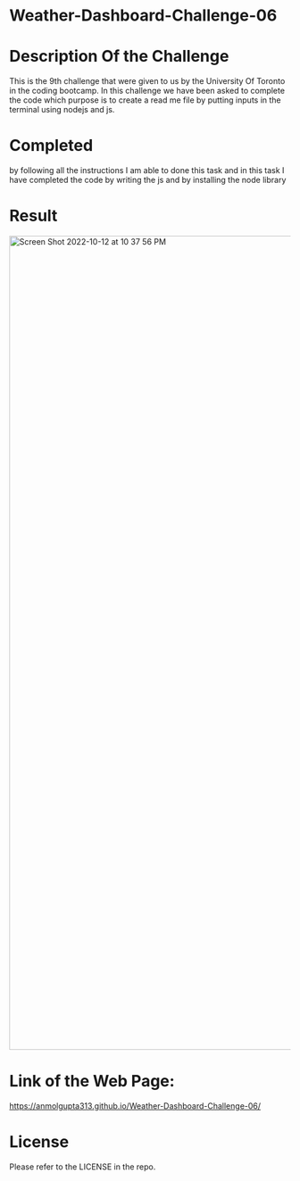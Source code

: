 # Weather-Dashboard-Challenge-06

# Description Of the Challenge
This is the 9th challenge that were given to us by the University Of Toronto in the coding bootcamp. In this challenge we have been asked to complete the code which purpose is to create a read me file by putting inputs in the terminal using nodejs and js.

# Completed
by following all the instructions I am able to done this task and in this task I have completed the code by writing the js and by installing the node library

# Result
<img width="1459" alt="Screen Shot 2022-10-12 at 10 37 56 PM" src="https://user-images.githubusercontent.com/111723339/195486586-71369068-6fa6-4021-813f-c1755451f3be.png">


# Link of the Web Page:
https://anmolgupta313.github.io/Weather-Dashboard-Challenge-06/

# License
Please refer to the LICENSE in the repo.